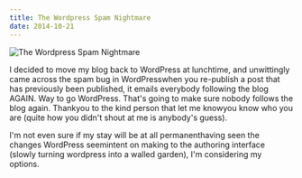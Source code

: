 ```yaml
---
title: The Wordpress Spam Nightmare
date: 2014-10-21
---
```


![The Wordpress Spam Nightmare](https://source.unsplash.com/FHnnjk1Yj7Y/1600x900)

I decided to move my blog back to WordPress at lunchtime, and unwittingly came across the spam bug in WordPresswhen you re-publish a post that has previously been published, it emails everybody following the blog AGAIN. Way to go WordPress. That's going to make sure nobody follows the blog again. Thankyou to the kind person that let me knowyou know who you are (quite how you didn't shout at me is anybody's guess).

I'm not even sure if my stay will be at all permanenthaving seen the changes WordPress seemintent on making to the authoring interface (slowly turning wordpress into a walled garden), I'm considering my options.